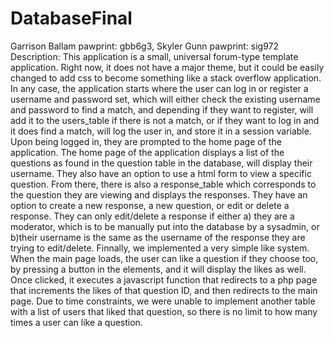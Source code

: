 # DatabaseFinal
Garrison Ballam
  pawprint: gbb6g3,
Skyler Gunn
pawprint: sig972
Description: 
This application is a small, universal forum-type template application. Right now, it does not have a major theme, but it could be easily changed to add css to become something like a stack overflow application. In any case, the application starts where the user can log in or register a username and password set, which will either check the existing username and password to find a match, and depending if they want to register, will add it to the users_table if there is not a match, or if they want to log in and it does find a match, will log the user in, and store it in a session variable. Upon being logged in, they are prompted to the home page of the application. The home page of the application displays a list of the questions as found in the question table in the database, will display their username. They also have an option to use a html form to view a specific question. From there, there is also a response_table which corresponds to the question they are viewing and displays the responses. They have an option to create a new response, a new question, or edit or delete a response. They can only edit/delete a response if either a) they are a moderator, which is to be manually put into the database by a sysadmin, or b)their username is the same as the username of the response they are trying to edit/delete. Finnally, we implemented a very simple like system. When the main page loads, the user can like a question if they choose too, by pressing a button in the elements, and it will display the likes as well. Once clicked, it executes a javascript function that redirects to a php page that increments the likes of that question ID, and then redirects to the main page. Due to time constraints, we were unable to implement another table with a list of users that liked that question, so there is no limit to how many times a user can like a question. 
